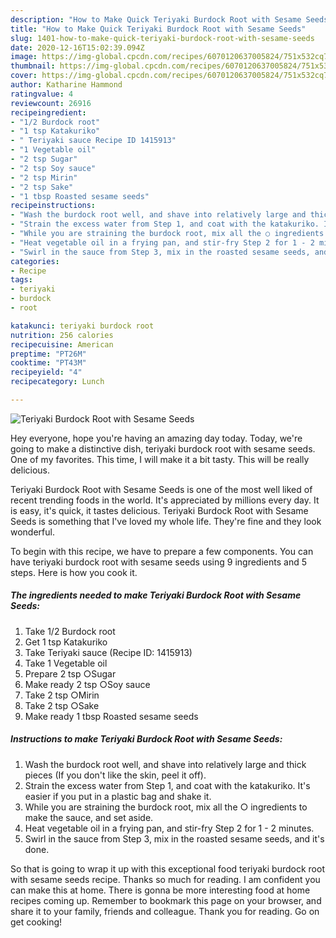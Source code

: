 ```yaml
---
description: "How to Make Quick Teriyaki Burdock Root with Sesame Seeds"
title: "How to Make Quick Teriyaki Burdock Root with Sesame Seeds"
slug: 1401-how-to-make-quick-teriyaki-burdock-root-with-sesame-seeds
date: 2020-12-16T15:02:39.094Z
image: https://img-global.cpcdn.com/recipes/6070120637005824/751x532cq70/teriyaki-burdock-root-with-sesame-seeds-recipe-main-photo.jpg
thumbnail: https://img-global.cpcdn.com/recipes/6070120637005824/751x532cq70/teriyaki-burdock-root-with-sesame-seeds-recipe-main-photo.jpg
cover: https://img-global.cpcdn.com/recipes/6070120637005824/751x532cq70/teriyaki-burdock-root-with-sesame-seeds-recipe-main-photo.jpg
author: Katharine Hammond
ratingvalue: 4
reviewcount: 26916
recipeingredient:
- "1/2 Burdock root"
- "1 tsp Katakuriko"
- " Teriyaki sauce Recipe ID 1415913"
- "1 Vegetable oil"
- "2 tsp Sugar"
- "2 tsp Soy sauce"
- "2 tsp Mirin"
- "2 tsp Sake"
- "1 tbsp Roasted sesame seeds"
recipeinstructions:
- "Wash the burdock root well, and shave into relatively large and thick pieces (If you don&#39;t like the skin, peel it off)."
- "Strain the excess water from Step 1, and coat with the katakuriko. It&#39;s easier if you put in a plastic bag and shake it."
- "While you are straining the burdock root, mix all the ○ ingredients to make the sauce, and set aside."
- "Heat vegetable oil in a frying pan, and stir-fry Step 2 for 1 - 2 minutes."
- "Swirl in the sauce from Step 3, mix in the roasted sesame seeds, and it&#39;s done."
categories:
- Recipe
tags:
- teriyaki
- burdock
- root

katakunci: teriyaki burdock root 
nutrition: 256 calories
recipecuisine: American
preptime: "PT26M"
cooktime: "PT43M"
recipeyield: "4"
recipecategory: Lunch

---
```



![Teriyaki Burdock Root with Sesame Seeds](https://img-global.cpcdn.com/recipes/6070120637005824/751x532cq70/teriyaki-burdock-root-with-sesame-seeds-recipe-main-photo.jpg)

Hey everyone, hope you're having an amazing day today. Today, we're going to make a distinctive dish, teriyaki burdock root with sesame seeds. One of my favorites. This time, I will make it a bit tasty. This will be really delicious.



Teriyaki Burdock Root with Sesame Seeds is one of the most well liked of recent trending foods in the world. It's appreciated by millions every day. It is easy, it's quick, it tastes delicious. Teriyaki Burdock Root with Sesame Seeds is something that I've loved my whole life. They're fine and they look wonderful.


To begin with this recipe, we have to prepare a few components. You can have teriyaki burdock root with sesame seeds using 9 ingredients and 5 steps. Here is how you cook it.

<!--inarticleads1-->

##### The ingredients needed to make Teriyaki Burdock Root with Sesame Seeds:

1. Take 1/2 Burdock root
1. Get 1 tsp Katakuriko
1. Take  Teriyaki sauce (Recipe ID: 1415913)
1. Take 1 Vegetable oil
1. Prepare 2 tsp ○Sugar
1. Make ready 2 tsp ○Soy sauce
1. Take 2 tsp ○Mirin
1. Take 2 tsp ○Sake
1. Make ready 1 tbsp Roasted sesame seeds




<!--inarticleads2-->

##### Instructions to make Teriyaki Burdock Root with Sesame Seeds:

1. Wash the burdock root well, and shave into relatively large and thick pieces (If you don&#39;t like the skin, peel it off).
1. Strain the excess water from Step 1, and coat with the katakuriko. It&#39;s easier if you put in a plastic bag and shake it.
1. While you are straining the burdock root, mix all the ○ ingredients to make the sauce, and set aside.
1. Heat vegetable oil in a frying pan, and stir-fry Step 2 for 1 - 2 minutes.
1. Swirl in the sauce from Step 3, mix in the roasted sesame seeds, and it&#39;s done.




So that is going to wrap it up with this exceptional food teriyaki burdock root with sesame seeds recipe. Thanks so much for reading. I am confident you can make this at home. There is gonna be more interesting food at home recipes coming up. Remember to bookmark this page on your browser, and share it to your family, friends and colleague. Thank you for reading. Go on get cooking!
